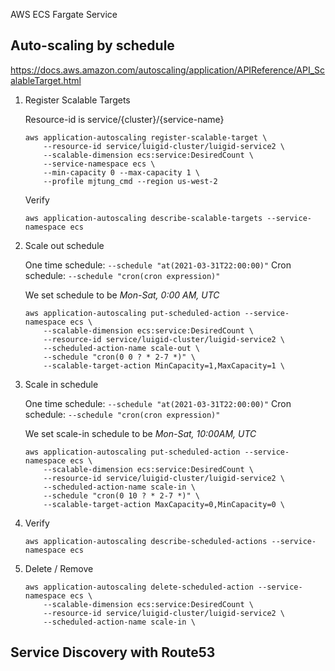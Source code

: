 AWS ECS Fargate Service

## Auto-scaling by schedule
https://docs.aws.amazon.com/autoscaling/application/APIReference/API_ScalableTarget.html
1. Register Scalable Targets

    Resource-id is service/{cluster}/{service-name}
    ```
    aws application-autoscaling register-scalable-target \
        --resource-id service/luigid-cluster/luigid-service2 \
        --scalable-dimension ecs:service:DesiredCount \
        --service-namespace ecs \
        --min-capacity 0 --max-capacity 1 \
        --profile mjtung_cmd --region us-west-2
    ```
    Verify

    ```
    aws application-autoscaling describe-scalable-targets --service-namespace ecs
    ```
2. Scale out schedule

    One time schedule: `--schedule "at(2021-03-31T22:00:00)"`
    Cron schedule: `--schedule "cron(cron expression)"`

    We set schedule to be *Mon-Sat, 0:00 AM, UTC*
    ```
    aws application-autoscaling put-scheduled-action --service-namespace ecs \
        --scalable-dimension ecs:service:DesiredCount \
        --resource-id service/luigid-cluster/luigid-service2 \
        --scheduled-action-name scale-out \
        --schedule "cron(0 0 ? * 2-7 *)" \
        --scalable-target-action MinCapacity=1,MaxCapacity=1 \
    ```

3. Scale in schedule

    One time schedule: `--schedule "at(2021-03-31T22:00:00)"`
    Cron schedule: `--schedule "cron(cron expression)"`

    We set scale-in schedule to be *Mon-Sat, 10:00AM, UTC*
    ```
    aws application-autoscaling put-scheduled-action --service-namespace ecs \
        --scalable-dimension ecs:service:DesiredCount \
        --resource-id service/luigid-cluster/luigid-service2 \
        --scheduled-action-name scale-in \
        --schedule "cron(0 10 ? * 2-7 *)" \
        --scalable-target-action MaxCapacity=0,MinCapacity=0 \
    ```

4. Verify
    ```
    aws application-autoscaling describe-scheduled-actions --service-namespace ecs
    ```

5. Delete / Remove
    ```
    aws application-autoscaling delete-scheduled-action --service-namespace ecs \
        --scalable-dimension ecs:service:DesiredCount \
        --resource-id service/luigid-cluster/luigid-service2 \
        --scheduled-action-name scale-in \
    ```

## Service Discovery with Route53